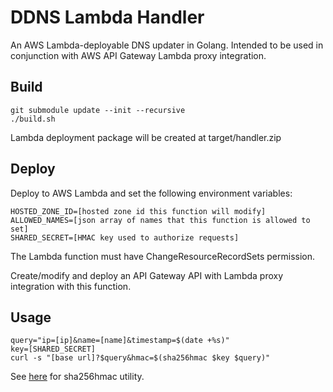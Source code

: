# DDNS Lambda Handler
An AWS Lambda-deployable DNS updater in Golang.
Intended to be used in conjunction with AWS API Gateway Lambda proxy integration.

## Build
```
git submodule update --init --recursive
./build.sh
```
Lambda deployment package will be created at target/handler.zip

## Deploy
Deploy to AWS Lambda and set the following environment variables:
```
HOSTED_ZONE_ID=[hosted zone id this function will modify]
ALLOWED_NAMES=[json array of names that this function is allowed to set]
SHARED_SECRET=[HMAC key used to authorize requests]
```
The Lambda function must have ChangeResourceRecordSets permission.

Create/modify and deploy an API Gateway API with Lambda proxy integration with this function.

## Usage
```
query="ip=[ip]&name=[name]&timestamp=$(date +%s)"
key=[SHARED_SECRET]
curl -s "[base url]?$query&hmac=$(sha256hmac $key $query)"
```

See [here](https://github.com/sliu198/hmac_go) for sha256hmac utility.